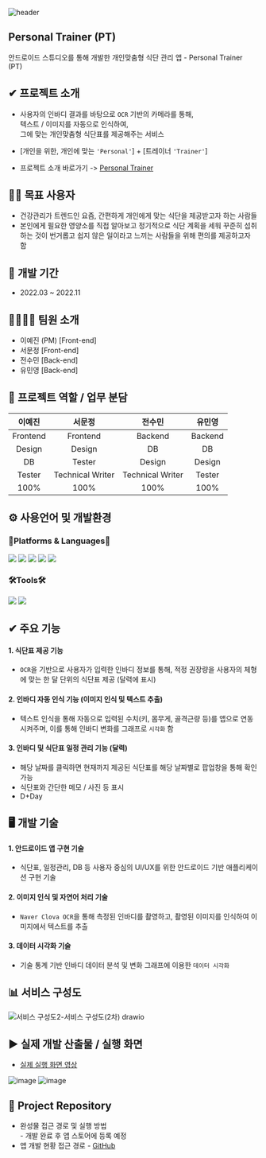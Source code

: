 ![header](https://capsule-render.vercel.app/api?type=soft&color=4682B4&height=200&section=header&text=Personal%20Trainer&fontSize=70)

## Personal Trainer (PT)
안드로이드 스튜디오를 통해 개발한 개인맞춤형 식단 관리 앱 - Personal Trainer (PT)

## ✔ 프로젝트 소개
- 사용자의 인바디 결과를 바탕으로 ```OCR``` 기반의 카메라를 통해, <br>
텍스트 / 이미지를 자동으로 인식하여, <br>
그에 맞는 개인맞춤형 식단표를 제공해주는 서비스 <br>

- [개인을 위한, 개인에 맞는 ```'Personal'```] + [트레이너 ```'Trainer'```] <br>

- 프로젝트 소개 바로가기 -> [Personal Trainer](https://docs.google.com/presentation/d/1dKYa7UoJUkQedqv-r6SdIjendKZ0iDS4AzsdzsaOzeU/edit?usp=sharing)

## 👥❔ 목표 사용자
- 건강관리가 트렌드인 요즘, 간편하게 개인에게 맞는 식단을 제공받고자 하는 사람들 <br>
- 본인에게 필요한 영양소를 직접 알아보고 정기적으로 식단 계획을 세워 꾸준히 섭취하는 것이 번거롭고 쉽지 않은 일이라고 느끼는 사람들을 위해 편의를 제공하고자 함

## 📅 개발 기간
- 2022.03 ~ 2022.11

## 👩‍👩‍👧‍👧 팀원 소개
- 이예진 (PM) [Front-end]<br>
- 서문정 [Front-end]<br>
- 전수민 [Back-end]<br>
- 유민영 [Back-end]<br>

## 📝 프로젝트 역할 / 업무 분담
|**이예진**|서문정|전수민|유민영|
|:---:|:---:|:---:|:---:|
|Frontend|Frontend|Backend|Backend|
|Design|Design|DB|DB|
|DB|Tester|Design|Design|
|Tester|Technical Writer|Technical Writer|Tester|
|100%|100%|100%|100%|

## ⚙ 사용언어 및 개발환경
### 🌟Platforms & Languages🌟
<img src="https://img.shields.io/badge/Java-3775A9?style=flat&logo=Java&logoColor=white"/> <img src="https://img.shields.io/badge/AWS-232F3E?style=flat&logo=Amazon AWS&logoColor=white"/>
<img src="https://img.shields.io/badge/MySQL-4479A1?style=flat&logo=MySQL&logoColor=white"/>
<img src="https://img.shields.io/badge/PHP-777BB4?style=flat&logo=PHP&logoColor=white"/>
<img src="https://img.shields.io/badge/NGINX-009639?style=flat&logo=NGINX&logoColor=white"/>

### 🛠Tools🛠
<img src="https://img.shields.io/badge/Android Studio-3DDC84?style=flat&logo=Android%20Studio&logoColor=white"/> <img src="https://img.shields.io/badge/GitHub-181717?style=flat&logo=GitHub&logoColor=white"/>

## ✔ 주요 기능
#### 1. 식단표 제공 기능
   - ```OCR```을 기반으로 사용자가 입력한 인바디 정보를 통해, 적정 권장량을 사용자의 체형에 맞는 한 달 단위의 식단표 제공 (달력에 표시)
#### 2. 인바디 자동 인식 기능 (이미지 인식 및 텍스트 추출)
   - 텍스트 인식을 통해 자동으로 입력된 수치(키, 몸무게, 골격근량 등)를 앱으로 연동 시켜주며, 이를 통해 인바디 변화를 그래프로 ```시각화``` 함
#### 3. 인바디 및 식단표 일정 관리 기능 (달력)
   - 해당 날짜를 클릭하면 현재까지 제공된 식단표를 해당 날짜별로 팝업창을 통해 확인 가능
   - 식단표와 간단한 메모 / 사진 등 표시
   - D+Day 

## 🖥 개발 기술
#### 1. 안드로이드 앱 구현 기술
   - 식단표, 일정관리, DB 등 사용자 중심의 UI/UX를 위한 안드로이드 기반 애플리케이션 구현 기술
#### 2. 이미지 인식 및 자연어 처리 기술
   - ```Naver Clova OCR```을 통해 측정된 인바디를 촬영하고, 촬영된 이미지를 인식하여 이미지에서 텍스트를 추출
#### 3. 데이터 시각화 기술
   - 기술 통계 기반 인바디 데이터 분석 및 변화 그래프에 이용한 ```데이터 시각화```

## 📊 서비스 구성도
![서비스 구성도2-서비스 구성도(2차) drawio](https://user-images.githubusercontent.com/92786937/199478145-e8636ad0-2402-4369-83a7-fd5733a26cfc.png)

## ▶ 실제 개발 산출물 / 실행 화면
- [실제 실행 화면 영상](https://drive.google.com/file/d/1kROBoUbrOYiH9DL0Fr5j6cv9ZfPr887Y/view?usp=sharing)

![image](https://user-images.githubusercontent.com/92786937/199480608-0d72e8e7-d49d-41e8-b782-4cfaa068251f.png)
![image](https://user-images.githubusercontent.com/92786937/199480881-740bb446-fd2d-420a-8928-943afdeb3ec0.png)

## 🔗 Project Repository
- 완성물 접근 경로 및 실행 방법 <br>  - 개발 완료 후 앱 스토어에 등록 예정<br>
- 앱 개발 현황 접근 경로 - [GitHub](https://github.com/emaeginee/PT_dfinal)
